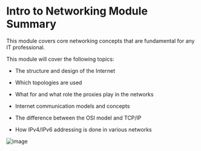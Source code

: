 <h1> <strong> Intro to Networking Module Summary </h1> </strong>

This module covers core networking concepts that are fundamental for any IT professional.

This module will cover the following topics:

   <ul> <li> The structure and design of the Internet </ul> </li>
   <ul> <li>  Which topologies are used</ul> </li>
   <ul> <li>  What for and what role the proxies play in the networks</ul> </li>
   <ul> <li>  Internet communication models and concepts</ul> </li>
   <ul> <li>  The difference between the OSI model and TCP/IP</ul> </li>
   <ul> <li>  How IPv4/IPv6 addressing is done in various networks </ul> </li>


![image](https://user-images.githubusercontent.com/104815254/227005852-25cc40ad-89d7-46fb-a582-163baec4caeb.png)



